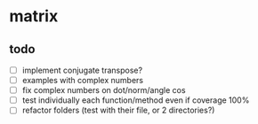 # matrix

## todo

- [ ] implement conjugate transpose?
- [ ] examples with complex numbers
- [ ] fix complex numbers on dot/norm/angle cos
- [ ] test individually each function/method even if coverage 100%
- [ ] refactor folders (test with their file, or 2 directories?)